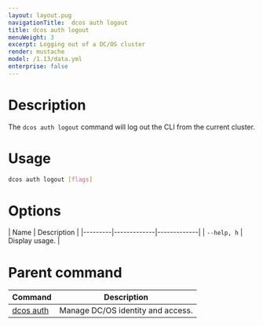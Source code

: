 ```yaml
---
layout: layout.pug
navigationTitle:  dcos auth logout
title: dcos auth logout
menuWeight: 3
excerpt: Logging out of a DC/OS cluster
render: mustache
model: /1.13/data.yml
enterprise: false
---
```



# Description
The `dcos auth logout` command will log out the CLI from the current cluster.

# Usage

```bash
dcos auth logout [flags]
```
# Options

| Name |  Description |
|---------|-------------|-------------|
| `--help, h`   | Display usage. |

# Parent command

| Command | Description |
|---------|-------------|
| [dcos auth](/mesosphere/dcos/1.13/cli/command-reference/dcos-auth/) |  Manage DC/OS identity and access. |

